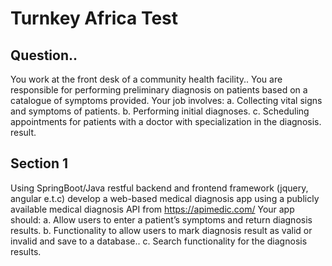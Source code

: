 # Turnkey Africa Test
## Question..
You work at the front desk of a community health facility.. You are responsible for performing
preliminary diagnosis on patients based on a catalogue of symptoms provided. Your job involves:
a. Collecting vital signs and symptoms of patients.
b. Performing initial diagnoses.
c. Scheduling appointments for patients with a doctor with specialization in the diagnosis.
result.
## Section 1
Using SpringBoot/Java restful backend and frontend framework (jquery, angular e.t.c) develop a
web-based medical diagnosis app using a publicly available medical diagnosis API from
https://apimedic.com/ Your app should:
a. Allow users to enter a patient’s symptoms and return diagnosis results.
b. Functionality to allow users to mark diagnosis result as valid or invalid and save to a
database..
c. Search functionality for the diagnosis results.
